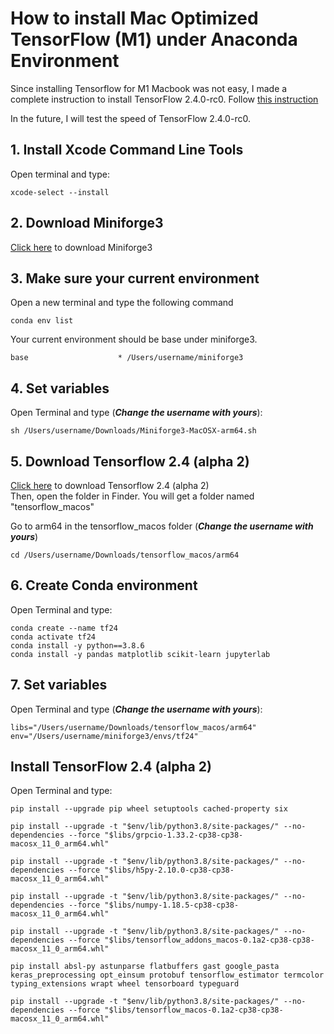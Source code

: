 # How to install Mac Optimized TensorFlow (M1) under Anaconda Environment

Since installing Tensorflow for M1 Macbook was not easy, I made a complete instruction to install TensorFlow 2.4.0-rc0.
Follow [this instruction](https://github.com/taishi-nammoto/How-to-install-Mac-Optimized-TensorFlow-M1-/blob/main/instruction.ipynb)

In the future, I will test the speed of TensorFlow 2.4.0-rc0.

## 1. Install Xcode Command Line Tools
Open terminal and type:
~~~
xcode-select --install
~~~

## 2. Download Miniforge3
[Click here](https://github.com/conda-forge/miniforge/releases/latest/download/Miniforge3-MacOSX-arm64.sh) to download Miniforge3

## 3. Make sure your current environment
Open a new terminal and type the following command
~~~
conda env list
~~~

Your current environment should be base under miniforge3. 
~~~
base                    * /Users/username/miniforge3
~~~

## 4. Set variables

Open Terminal and type (***Change the username with yours***):
~~~
sh /Users/username/Downloads/Miniforge3-MacOSX-arm64.sh
~~~

## 5. Download Tensorflow 2.4 (alpha 2)

[Click here](https://github.com/apple/tensorflow_macos/releases/download/v0.1alpha2/tensorflow_macos-0.1alpha2.tar.gz) to download Tensorflow 2.4 (alpha 2) <br>
Then, open the folder in Finder. You will get a folder named "tensorflow_macos"

Go to arm64 in the tensorflow_macos folder (***Change the username with yours***)
~~~
cd /Users/username/Downloads/tensorflow_macos/arm64
~~~

## 6. Create Conda environment

Open Terminal and type:
~~~
conda create --name tf24 
conda activate tf24
conda install -y python==3.8.6
conda install -y pandas matplotlib scikit-learn jupyterlab
~~~

## 7. Set variables

Open Terminal and type (***Change the username with yours***):
~~~
libs="/Users/username/Downloads/tensorflow_macos/arm64"
env="/Users/username/miniforge3/envs/tf24"
~~~

## Install TensorFlow 2.4 (alpha 2)

Open Terminal and type:
~~~
pip install --upgrade pip wheel setuptools cached-property six

pip install --upgrade -t "$env/lib/python3.8/site-packages/" --no-dependencies --force "$libs/grpcio-1.33.2-cp38-cp38-macosx_11_0_arm64.whl"

pip install --upgrade -t "$env/lib/python3.8/site-packages/" --no-dependencies --force "$libs/h5py-2.10.0-cp38-cp38-macosx_11_0_arm64.whl"

pip install --upgrade -t "$env/lib/python3.8/site-packages/" --no-dependencies --force "$libs/numpy-1.18.5-cp38-cp38-macosx_11_0_arm64.whl"

pip install --upgrade -t "$env/lib/python3.8/site-packages/" --no-dependencies --force "$libs/tensorflow_addons_macos-0.1a2-cp38-cp38-macosx_11_0_arm64.whl"

pip install absl-py astunparse flatbuffers gast google_pasta keras_preprocessing opt_einsum protobuf tensorflow_estimator termcolor typing_extensions wrapt wheel tensorboard typeguard

pip install --upgrade -t "$env/lib/python3.8/site-packages/" --no-dependencies --force "$libs/tensorflow_macos-0.1a2-cp38-cp38-macosx_11_0_arm64.whl"
~~~
